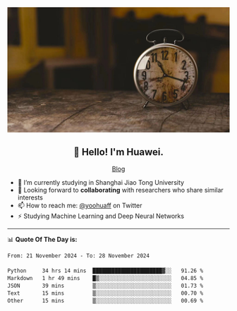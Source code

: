 <div align="center">
  <a href="https://github.com/JHW5981">
    <img src="./assets/background.jpg">
  </a>
</div>

<h2 align="center">👋 Hello! I'm Huawei.</h2>
<p align="center">
  <a href="https://blog.csdn.net/Edward__J?spm=1000.2115.3001.5343">Blog</a>
</p>


- 🔭 I’m currently studying in Shanghai Jiao Tong University
- 💬 Looking forward to **collaborating** with researchers who share similar interests
- 📫 How to reach me: [@yoohuaff](https://twitter.com/yoohuaff) on Twitter
- ⚡ Studying Machine Learning and Deep Neural Networks

-------
📊 **Quote Of The Day is:**
<!--START_SECTION:waka-->

```txt
From: 21 November 2024 - To: 28 November 2024

Python     34 hrs 14 mins  ██████████████████████▓░░   91.26 %
Markdown   1 hr 49 mins    █▒░░░░░░░░░░░░░░░░░░░░░░░   04.85 %
JSON       39 mins         ▒░░░░░░░░░░░░░░░░░░░░░░░░   01.73 %
Text       15 mins         ▒░░░░░░░░░░░░░░░░░░░░░░░░   00.70 %
Other      15 mins         ▒░░░░░░░░░░░░░░░░░░░░░░░░   00.69 %
```

<!--END_SECTION:waka-->
